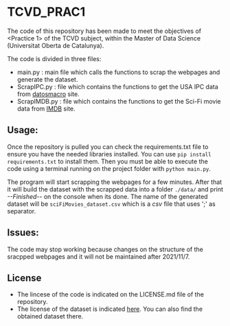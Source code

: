 # TCVD_PRAC1

The code of this repository has been made to meet the objectives of <Practice 1> of the TCVD subject, within the Master of Data Science (Universitat Oberta de Catalunya).

The code is divided in three files:
* main.py : main file which calls the functions to scrap the webpages and generate the dataset.
* ScrapIPC.py : file which contains the functions to get the USA IPC data from [datosmacro](https://datosmacro.expansion.com/) site.
* ScrapIMDB.py : file which contains the functions to get the Sci-Fi movie data from [IMDB](https://www.imdb.com/) site.


## Usage:
Once the repository is pulled you can check the requirements.txt file to ensure you have the needed libraries installed. You can use `pip install requirements.txt` to install them. Then you must be able to execute the code using a terminal running on the project folder with `python main.py`.

The program will start scrapping the webpages for a few minutes. After that it will build the dataset with the scrapped data into a folder `./data/` and print *--Finished--* on the console when its done. The name of the generated dataset will be `sciFiMovies_dataset.csv` which is a *csv* file that uses ';' as separator.


## Issues:
The code may stop working because changes on the structure of the sracpped webpages and it will not be maintained after 2021/11/7.


## License
* The lincese of the code is indicated on the LICENSE.md file of the repository.
* The license of the dataset is indicated [here](https://zenodo.org/record/5650109#.YYZ6OrqCF1I). You can also find the obtained dataset there.

